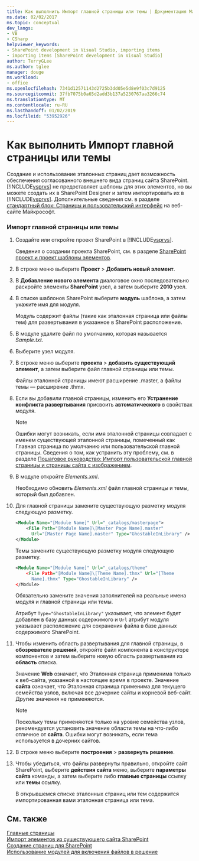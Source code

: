 ```yaml
---
title: Как выполнить Импорт главной страницы или темы | Документация Майкрософт
ms.date: 02/02/2017
ms.topic: conceptual
dev_langs:
- VB
- CSharp
helpviewer_keywords:
- SharePoint development in Visual Studio, importing items
- importing items [SharePoint development in Visual Studio]
author: TerryGLee
ms.author: tglee
manager: douge
ms.workload:
- office
ms.openlocfilehash: 7341d12571143d2725b3dd05e5d8e9f03c7d9125
ms.sourcegitcommit: 37fb7075b0a65d2add3b137a5230767aa3266c74
ms.translationtype: MT
ms.contentlocale: ru-RU
ms.lasthandoff: 01/02/2019
ms.locfileid: "53952926"
---
```

# <a name="how-to-import-a-master-page-or-theme"></a>Как выполнить Импорт главной страницы или темы
  Создание и использование эталонных страниц дает возможность обеспечения согласованного внешнего вида страниц сайта SharePoint. [!INCLUDE[vsprvs](../sharepoint/includes/vsprvs-md.md)] не предоставляет шаблоны для этих элементов, но вы можете создать их в SharePoint Designer и затем импортировать их в [!INCLUDE[vsprvs](../sharepoint/includes/vsprvs-md.md)]. Дополнительные сведения см. в разделе [стандартный блок: Страницы и пользовательский интерфейс](http://go.microsoft.com/fwlink/?LinkID=182095) на веб-сайте Майкрософт.  
  
### <a name="to-import-a-master-page-or-theme"></a>Импорт главной страницы или темы  
  
1.  Создайте или откройте проект SharePoint в [!INCLUDE[vsprvs](../sharepoint/includes/vsprvs-md.md)].  
  
     Сведения о создании проекта SharePoint, см. в разделе [SharePoint проект и проект шаблоны элементов](../sharepoint/sharepoint-project-and-project-item-templates.md).  
  
2.  В строке меню выберите **Проект** > **Добавить новый элемент**.  
  
3.  В **Добавление нового элемента** диалоговое окно последовательно раскройте элементы **SharePoint** узел, а затем выберите **2010** узел.  
  
4.  В списке шаблонов SharePoint выберите **модуль** шаблона, а затем укажите имя для модуля.  
  
     Модуль содержит файлы (такие как эталонная страница или файлы тем) для развертывания в указанное в SharePoint расположение.  
  
5.  В модуле удалите файл по умолчанию, которая называется *Sample.txt*.  
  
6.  Выберите узел модуля.  
  
7.  В строке меню выберите **проекта** > **добавить существующий элемент**, а затем выберите файл главной страницы или темы.  
  
     Файлы эталонной страницы имеют расширение .master, а файлы темы — расширение .thmx.  
  
8.  Если вы добавили главной страницы, изменить его **Устранение конфликта развертывания** присвоить **автоматического** в свойствах модуля.  
  
    > [!NOTE]  
    >  Ошибки могут возникать, если имя эталонной страницы совпадает с именем существующей эталонной страницы, помеченный как Главная страница по умолчанию или пользовательской главной страницы. Сведения о том, как устранить эту проблему, см. в разделе [Пошаговое руководство: Импорт пользовательской главной страницы и страницы сайта с изображением](../sharepoint/walkthrough-import-a-custom-master-page-and-site-page-with-an-image.md).  
  
9. В модуле откройте *Elements.xml*.  
  
     Необходимо обновить *Elements.xml* файл главной страницы и темы, который был добавлен.  
  
10. Для главной страницы замените существующую разметку модуля следующую разметку.  
  
    ```xml  
    <Module Name="[Module Name]" Url="_catalogs/masterpage">  
        <File Path="[Module Name]\[Master Page Name].master"   
          Url="[Master Page Name].master" Type="GhostableInLibrary" />  
    </Module>  
    ```  
  
     Темы замените существующую разметку модуля следующую разметку.  
  
    ```xml  
    <Module Name="[Module Name]" Url="_catalogs/theme"   
        <File Path="[Module Name]\[Theme Name].thmx" Url="[Theme     
          Name].thmx" Type="GhostableInLibrary" />  
    </Module>  
    ```  
  
     Обязательно замените значения заполнителей на реальные имена модуля и главной страницы или темы.  
  
     Атрибут `Type="GhostableInLibrary"` указывает, что элемент будет добавлен в базу данных содержимого и `Url` атрибут модуля указывает расположение для сохранения файла в базе данных содержимого SharePoint.  
  
11. Чтобы изменить область развертывания для главной страницы, в **обозревателе решений**, откройте файл компонента в конструкторе компонентов и затем выберите новую область развертывания из **область** списка.  
  
     Значение **Web** означает, что Эталонная страница применима только к веб-сайта, указанной в настоящее время в проекте. Значение **сайта** означает, что Эталонная страница применима для текущего семейства узлов, включая все дочерние сайты и корневой веб-сайт. Другие значения не применяются.  
  
    > [!NOTE]  
    >  Поскольку темы применяются только на уровне семейства узлов, рекомендуется установить значение области темы на что-либо отличное от **сайта**. Ошибки могут возникать, если тема используется в дочерних сайтов.  
  
12. В строке меню выберите **построения** > **развернуть решение**.  
  
13. Чтобы убедиться, что файлы развернуты правильно, откройте сайт SharePoint, выберите **действия сайта** меню, выберите **параметры сайта** команды, а затем выберите либо **главные страницы**  ссылку или **темы** ссылку.  
  
     В открывшемся списке эталонных страниц или тем содержится импортированная вами эталонная страница или тема.  
  
## <a name="see-also"></a>См. также
 [Главные страницы](http://go.microsoft.com/fwlink/?LinkId=184955)   
 [Импорт элементов из существующего сайта SharePoint](../sharepoint/importing-items-from-an-existing-sharepoint-site.md)   
 [Создание страниц для SharePoint](../sharepoint/creating-pages-for-sharepoint.md)   
 [Использование модулей для включения файлов в решение](../sharepoint/using-modules-to-include-files-in-the-solution.md)  
